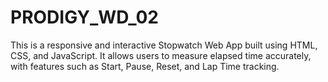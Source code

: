 # PRODIGY_WD_02
This is a responsive and interactive Stopwatch Web App built using HTML, CSS, and JavaScript. It allows users to measure elapsed time accurately, with features such as Start, Pause, Reset, and Lap Time tracking.
